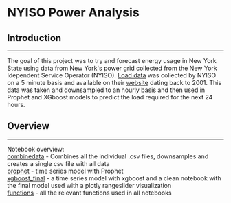 # NYISO Power Analysis

## Introduction
---------------

The goal of this project was to try and forecast energy usage in New York State using data from New York's power grid collected from the New York Idependent Service Operator (NYISO). <a href= 'https://www.nyiso.com/load-data'>Load data</a> was collected by NYISO on a 5 minute basis and available on their <a href ='https://www.nyiso.com/'>website</a> dating back to 2001. This data was taken and downsampled to an hourly basis and then used in Prophet and XGboost models to predict the load required for the next 24 hours. 


## Overview
---------------

Notebook overview: <br>
<a href="https://github.com/dmart49/nyiso_project/blob/master/combinedata.ipynb">combinedata</a> - Combines all the individual .csv files, downsamples and creates a single csv file with all data <br>
<a href="https://github.com/dmart49/nyiso_project/blob/master/prophet.ipynb">prophet</a> - time series model with Prophet <br>
<a href="https://github.com/dmart49/nyiso_project/blob/master/xgboost_final.ipynb">xgboost_final</a> - a time series model with xgboost and a clean notebook with the final model used with a plotly rangeslider visualization <br>
<a href="https://github.com/dmart49/nyiso_project/blob/master/functions.py">functions</a> - all the relevant functions used in all notebooks <br>
